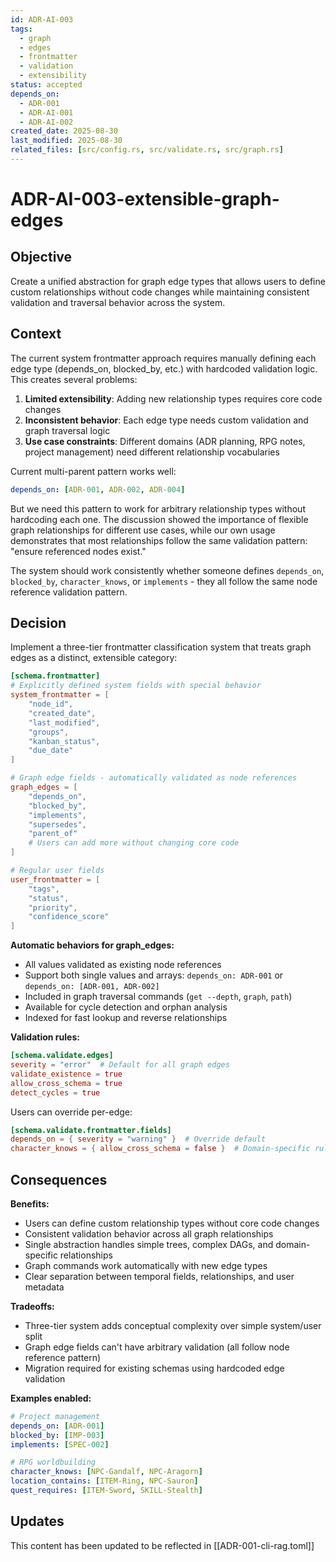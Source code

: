 ```yaml
---
id: ADR-AI-003
tags:
  - graph
  - edges
  - frontmatter
  - validation
  - extensibility
status: accepted
depends_on: 
  - ADR-001
  - ADR-AI-001
  - ADR-AI-002
created_date: 2025-08-30
last_modified: 2025-08-30
related_files: [src/config.rs, src/validate.rs, src/graph.rs]
---
```


# ADR-AI-003-extensible-graph-edges

## Objective
<!-- A concise statement explaining the goal of this decision. -->
Create a unified abstraction for graph edge types that allows users to define custom relationships without code changes while maintaining consistent validation and traversal behavior across the system.

## Context
<!-- What is the issue that we're seeing that is motivating this decision or change? -->
The current system frontmatter approach requires manually defining each edge type (depends_on, blocked_by, etc.) with hardcoded validation logic. This creates several problems:

1. **Limited extensibility**: Adding new relationship types requires core code changes
2. **Inconsistent behavior**: Each edge type needs custom validation and graph traversal logic
3. **Use case constraints**: Different domains (ADR planning, RPG notes, project management) need different relationship vocabularies

Current multi-parent pattern works well:
```yaml
depends_on: [ADR-001, ADR-002, ADR-004]
```

But we need this pattern to work for arbitrary relationship types without hardcoding each one. The discussion showed the importance of flexible graph relationships for different use cases, while our own usage demonstrates that most relationships follow the same validation pattern: "ensure referenced nodes exist."

The system should work consistently whether someone defines `depends_on`, `blocked_by`, `character_knows`, or `implements` - they all follow the same node reference validation pattern.

## Decision
<!-- What is the change that we're proposing and/or doing? -->
Implement a three-tier frontmatter classification system that treats graph edges as a distinct, extensible category:

```toml
[schema.frontmatter]
# Explicitly defined system fields with special behavior
system_frontmatter = [
    "node_id",
    "created_date", 
    "last_modified",
    "groups",
    "kanban_status",
    "due_date"
]

# Graph edge fields - automatically validated as node references
graph_edges = [
    "depends_on",
    "blocked_by", 
    "implements",
    "supersedes",
    "parent_of"
    # Users can add more without changing core code
]

# Regular user fields
user_frontmatter = [
    "tags", 
    "status",
    "priority",
    "confidence_score"
]
```

**Automatic behaviors for graph_edges:**
- All values validated as existing node references
- Support both single values and arrays: `depends_on: ADR-001` or `depends_on: [ADR-001, ADR-002]`
- Included in graph traversal commands (`get --depth`, `graph`, `path`)
- Available for cycle detection and orphan analysis
- Indexed for fast lookup and reverse relationships

**Validation rules:**
```toml
[schema.validate.edges]
severity = "error"  # Default for all graph edges
validate_existence = true
allow_cross_schema = true
detect_cycles = true
```

Users can override per-edge:
```toml
[schema.validate.frontmatter.fields]
depends_on = { severity = "warning" }  # Override default
character_knows = { allow_cross_schema = false }  # Domain-specific rules
```

## Consequences
<!-- What becomes easier or more difficult to do because of this change? -->
**Benefits:**
- Users can define custom relationship types without core code changes
- Consistent validation behavior across all graph relationships  
- Single abstraction handles simple trees, complex DAGs, and domain-specific relationships
- Graph commands work automatically with new edge types
- Clear separation between temporal fields, relationships, and user metadata

**Tradeoffs:**
- Three-tier system adds conceptual complexity over simple system/user split
- Graph edge fields can't have arbitrary validation (all follow node reference pattern)
- Migration required for existing schemas using hardcoded edge validation

**Examples enabled:**
```yaml
# Project management
depends_on: [ADR-001]
blocked_by: [IMP-003]
implements: [SPEC-002]

# RPG worldbuilding  
character_knows: [NPC-Gandalf, NPC-Aragorn]
location_contains: [ITEM-Ring, NPC-Sauron]
quest_requires: [ITEM-Sword, SKILL-Stealth]
```

## Updates
<!-- Changes that happened when the rubber met the road -->

This content has been updated to be reflected in [[ADR-001-cli-rag.toml]]